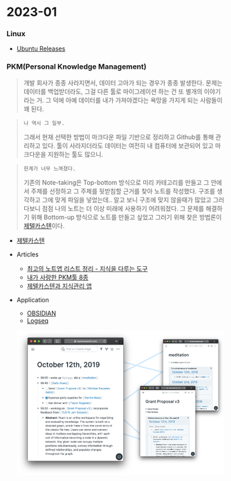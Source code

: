 # 2023-01

### Linux

- [Ubuntu Releases](https://releases.ubuntu.com/)



### PKM(Personal Knowledge Management)

> 개발 회사가 종종 사라지면서, 데이터 고아가 되는 경우가 종종 발생한다. 문제는 데이터를 백업받더라도, 그걸 다른 툴로 마이그레이션 하는 건 또 별개의 이야기라는 거. 그 덕에 아예 데이터를 내가 가져야겠다는 욕망을 가지게 되는 사람들이 꽤 된다.
>

> `나 역시 그 일부.`
>
> 그래서 현재 선택한 방법이 마크다운 파일 기반으로 정리하고 Github를 통해 관리하고 있다. 툴이 사라지더라도 데이터는 여전히 내 컴퓨터에 보관되어 있고 마크다운을 지원하는 툴도 많으니.
>

> `한계가 너무 느껴졌다.`
>
> 기존의 Note-taking은 Top-bottom 방식으로 미리 카테고리를 만들고 그 안에서 주제를 선정하고 그 주제를 뒷받침할 근거를 찾아 노트를 작성했다. 구조를 생각하고 그에 맞게 파일을 넣었는데.. 알고 보니 구조에 맞지 않을때가 많았고 그러다보니 점점 나의 노트는 더 이상 미래에 사용하기 어려워졌다. 그 문제를 해결하기 위해 Bottom-up 방식으로 노트를 만들고 싶었고 그러기 위해 찾은 방법론이 [제텔카스텐](https://www.zklab.kr/)이다. 

- [제텔카스텐](2023/01/2023-01-15-zettel_kasten.md)

- Articles

  - [최고의 노트앱 리스트 정리 - 지식을 다루는 도구](https://tilnote.io/pages/63b3a01aa3dfe0cae3301210?utm_source=pocket_saves)
  - [내가 사랑한 PKM툴 8종](https://brunch.co.kr/@labica/23)
  - [제텔카스텐과 지식관리 앱](https://m.clien.net/service/board/park/16255090)
- Application
  - [OBSIDIAN](https://obsidian.md/)
  - [Logseq](https://github.com/logseq/logseq)

  ![img](_media/Roam-Group-min.png)
